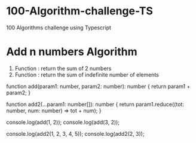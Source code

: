 # 100-Algorithm-challenge-TS

100 Algorithms challenge using Typescript

# Add n numbers Algorithm

1. Function : return the sum of 2 numbers
2. Function : return the sum of indefinite number of elements

function add(param1: number, param2: number): number {
return param1 + param2;
}

function add2(...param1: number[]): number {
return param1.reduce((tot: number, num: number) => tot + num);
}

console.log(add(1, 2));
console.log(add(3, 2));

console.log(add2(1, 2, 3, 4, 5));
console.log(add2(2, 3));
